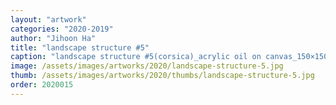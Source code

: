 ```yaml
---
layout: "artwork"
categories: "2020-2019"
author: "Jihoon Ha"
title: "landscape structure #5"
caption: "landscape structure #5(corsica)_acrylic oil on canvas_150×150㎝_2020"
image: /assets/images/artworks/2020/landscape-structure-5.jpg
thumb: /assets/images/artworks/2020/thumbs/landscape-structure-5.jpg
order: 2020015
---
```

